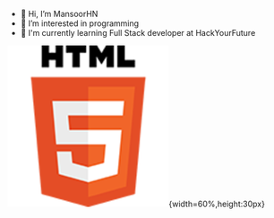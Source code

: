 - 👋 Hi, I’m MansoorHN
- 👀 I’m interested in programming
- 🌱 I'm currently learning Full Stack developer at HackYourFuture

![alt text](https://raw.githubusercontent.com/github/explore/80688e429a7d4ef2fca1e82350fe8e3517d3494d/topics/html/html.png){width=60%,height:30px}






